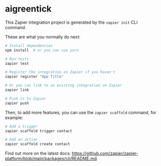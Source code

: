 # aigreentick

This Zapier integration project is generated by the `zapier init` CLI command.

These are what you normally do next:

```bash
# Install dependencies
npm install  # or you can use yarn

# Run tests
zapier test

# Register the integration on Zapier if you haven't
zapier register "App Title"

# Or you can link to an existing integration on Zapier
zapier link

# Push it to Zapier
zapier push
```

Then, to add more features, you can use the `zapier scaffold` command, for example:

```bash
# Add a trigger
zapier scaffold trigger contact

# Add an action
zapier scaffold create contact
```

Find out more on the latest docs: https://github.com/zapier/zapier-platform/blob/main/packages/cli/README.md.
